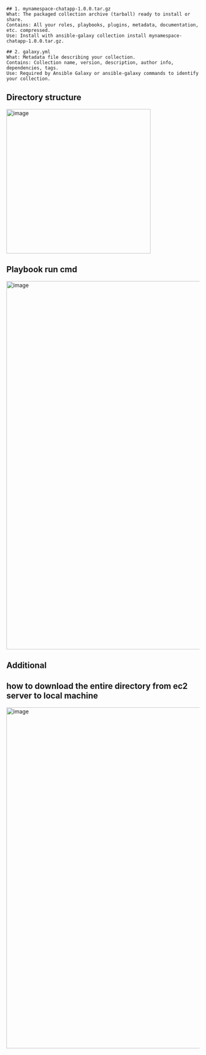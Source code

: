 ```
## 1. mynamespace-chatapp-1.0.0.tar.gz
What: The packaged collection archive (tarball) ready to install or share.
Contains: All your roles, playbooks, plugins, metadata, documentation, etc. compressed.
Use: Install with ansible-galaxy collection install mynamespace-chatapp-1.0.0.tar.gz.

## 2. galaxy.yml
What: Metadata file describing your collection.
Contains: Collection name, version, description, author info, dependencies, tags.
Use: Required by Ansible Galaxy or ansible-galaxy commands to identify your collection.
```

## Directory structure
<img width="376" alt="image" src="https://github.com/user-attachments/assets/506e16c7-969f-40d1-9c1e-a18ad95a6829" />

## Playbook run cmd
<img width="959" alt="image" src="https://github.com/user-attachments/assets/a609690a-42f4-417e-9f39-fde56def9bcf" />

## Additional
## how to download the entire directory from ec2 server to local machine 
<img width="888" alt="image" src="https://github.com/user-attachments/assets/ac52ce7a-e7d3-4b09-a4a1-2c093d81ebc3" />
